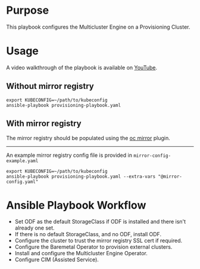 # Purpose
This playbook configures the Multicluster Engine on a Provisioning Cluster.
# Usage
A video walkthrough of the playbook is available on [YouTube](https://www.youtube.com/watch?v=p56JFiupxiQ).
## Without mirror registry
```
export KUBECONFIG=~/path/to/kubeconfig
ansible-playbook provisioning-playbook.yaml
```
## With mirror registry
The mirror registry should be populated using the [oc mirror](https://docs.openshift.com/container-platform/4.11/installing/disconnected_install/installing-mirroring-disconnected.html) plugin.

---

An example mirror registry config file is provided in ```mirror-config-example.yaml```
```
export KUBECONFIG=~/path/to/kubeconfig
ansible-playbook provisioning-playbook.yaml --extra-vars "@mirror-config.yaml"
```
# Ansible Playbook Workflow
* Set ODF as the default StorageClass if ODF is installed and there isn't already one set.
* If there is no default StorageClass, and no ODF, install ODF.
* Configure the cluster to trust the mirror registry SSL cert if required.
* Configure the Baremetal Operator to provision external clusters.
* Install and configure the Multicluster Engine Operator.
* Configure CIM (Assisted Service).
